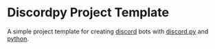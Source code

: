# Discordpy Project Template
A simple project template for creating [discord](https://www.discord.com) bots with [discord.py](https://discordpy.readthedocs.io/en/stable/) and [python](https://www.python.org/).
